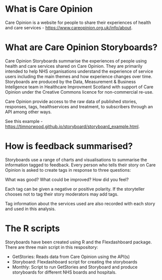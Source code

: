 # What is Care Opinion

Care Opinion is a website for people to share their experiences of health and care services - https://www.careopinion.org.uk/info/about.

# What are Care Opinion Storyboards?

Care Opinion Storyboards summarise the experiences of people using health and care services shared on Care Opinion. They are primarily intended to help NHS organisations understand the experience of service users including the main themes and how experience changes over time. Storyboards are produced by the Data, Measurement & Business Intellgence team in Healthcare Improvment Scotland with support of Care Opinion under the Creative Commons licence for non-commercial re-use. 

Care Opinion provide access to the raw data of published stories, responses, tags, healthservices and treatment, to subscribers through an API among other ways.

See this example - https://timnorwood.github.io/storyboard/storyboard_example.html.

# How is feedback summarised?

Storyboards use a range of charts and visualisations to summarise the information tagged to feedback. Every person who tells their story on Care Opinion is asked to create tags in response to three questions:

What was good?
What could be improved?
How did you feel?

Each tag can be given a negative or positive polarity. If the storyteller chooses not to tag their story moderators may add tags.

Tag information about the services used are also recorded with each story and used in this analysis.

# The R scripts

Storyboards have been created using R and the Flexdashboard package. There are three main script in this respository:

- GetStories: Reads data from Care Opinion using the API(s)
- Storyboard: Flexdashboard script for creating the storyboards
- Monthly: Script to run GetStories and Storyboard and produce storyboards for different NHS boards and hospitals. 
